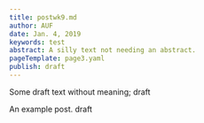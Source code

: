 ```yaml
---
title: postwk9.md
author: AUF
date: Jan. 4, 2019
keywords: test
abstract: A silly text not needing an abstract.
pageTemplate: page3.yaml
publish: draft
---
```


Some draft text without meaning; draft



  An example post. draft 
